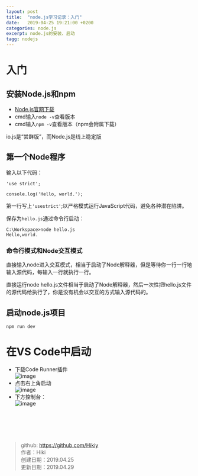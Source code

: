 ```yaml
---
layout: post
title:  "node.js学习记录：入门"
date:   2019-04-25 19:21:00 +0200
categories: node.js
excerpt: node.js的安装、启动
tagg: nodejs
---
```


# 入门

## 安装Node.js和npm
- [Node.js官网下载](https://nodejs.org)
- cmd输入`node -v`查看版本
- cmd输入`npm -v`查看版本（npm会附属下载）

io.js是“尝鲜版”，而Node.js是线上稳定版

## 第一个Node程序

输入以下代码：
```
'use strict';

console.log('Hello, world.');
```

第一行写上```'usestrict'```;以严格模式运行JavaScript代码，避免各种潜在陷阱。

保存为```hello.js```通过命令行启动：
```
C:\Workspace>node hello.js
Hello,world.
```


### 命令行模式和Node交互模式
直接输入node进入交互模式，相当于启动了Node解释器，但是等待你一行一行地输入源代码，每输入一行就执行一行。

直接运行node hello.js文件相当于启动了Node解释器，然后一次性把hello.js文件的源代码给执行了，你是没有机会以交互的方式输入源代码的。

## 启动node.js项目
```
npm run dev
```
# 在VS Code中启动
- 下载Code Runner插件  
![image](https://note.youdao.com/yws/public/resource/619c56cb61f885fdd7859d7d2d2c4ad5/xmlnote/1E8E55349F174B5986579395618CDEF9/14065)
- 点击右上角启动  
![image](https://note.youdao.com/yws/public/resource/619c56cb61f885fdd7859d7d2d2c4ad5/xmlnote/A4B76E768CEF4AD4A6C741C771B82651/14073)  
- 下方控制台：  
![image](https://note.youdao.com/yws/public/resource/619c56cb61f885fdd7859d7d2d2c4ad5/xmlnote/1CA7A71B4EBF400DBF51CF277E97E8E8/14076)

<br /><br /><br /><br />
> github: https://github.com/Hikiy  
> 作者：Hiki  
> 创建日期：2019.04.25  
> 更新日期：2019.04.29
